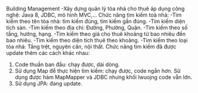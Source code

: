 Building Management
-Xây dựng quản lý tòa nhà cho thuê áp dụng công nghệ: Java 8, JDBC, mô hình MVC,...
Chức năng tìm kiếm toà nhà:
  -Tìm kiếm theo tên tòa nhà: tìm kiếm đúng, tìm kiếm gần đúng.
  -Tìm kiếm diện tích sàn.
  -Tìm kiếm theo địa chỉ: Đường, Phường, Quận.
  -Tìm kiếm theo số tầng, hướng, hạng.
  -Tìm kiếm theo giá cho thuê khoảng từ bao nhiêu đến bao nhiêu.
  -Tìm kiếm theo diện tích thuê theo khoảng.
  -Tìm kiếm theo loại tòa nhà: Tầng trệt, nguyên căn, nội thất.
Chức năng tìm kiếm đã được update thêm các cách khác nhau: 
  1. Code thuần ban đầu: chạy được, dài dòng.
  2. Sử dụng Map để thực hiện tìm kiếm: chạy được, code ngắn hơn. Sử dụng được hàm MapMapper và JDBC nhưng khối lwuojng code vẫn lớn.
  3. Sử dụng JPA: đang update.
     

 
